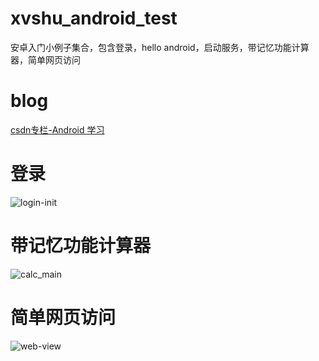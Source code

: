 # xvshu_android_test
安卓入门小例子集合，包含登录，hello android，启动服务，带记忆功能计算器，简单网页访问

# blog

[csdn专栏-Android 学习](http://blog.csdn.net/column/details/16776.html)


# 登录

![login-init](http://img.blog.csdn.net/20170807151110403?watermark/2/text/aHR0cDovL2Jsb2cuY3Nkbi5uZXQveHZzaHU=/font/5a6L5L2T/fontsize/400/fill/I0JBQkFCMA==/dissolve/70/gravity/SouthEast)

# 带记忆功能计算器

![calc_main](http://img.blog.csdn.net/20170811101425614?watermark/2/text/aHR0cDovL2Jsb2cuY3Nkbi5uZXQveHZzaHU=/font/5a6L5L2T/fontsize/400/fill/I0JBQkFCMA==/dissolve/70/gravity/SouthEast)


# 简单网页访问

![web-view](http://img.blog.csdn.net/20170811132613994?watermark/2/text/aHR0cDovL2Jsb2cuY3Nkbi5uZXQveHZzaHU=/font/5a6L5L2T/fontsize/400/fill/I0JBQkFCMA==/dissolve/70/gravity/SouthEast)
